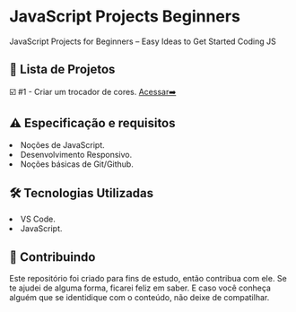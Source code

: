 
# JavaScript Projects Beginners
JavaScript Projects for Beginners – Easy Ideas to Get Started Coding JS

<h2 dir="auto"> 📝 Lista de Projetos </h2>
  ☑️ #1 - Criar um trocador de cores. <a href="https://github.com/Diegojfsr/JavaScript_Projects_Beginners/tree/main/TrocadorCores"> Acessar➡️ </a> <br>


<h2 dir="auto"> ⚠️ Especificação e requisitos</h2>
 <li> Noções de JavaScript. </li>
 <li> Desenvolvimento Responsivo. </li> 
 <li> Noções básicas de Git/Github. </li> 


<h2 dir="auto"> 🛠 Tecnologias Utilizadas </h2>
 <li> VS Code. </li>
 <li> JavaScript. </li> 

<h2 dir="auto"> 🤝 Contribuindo </h2>
<p dir="auto">
 Este repositório foi criado para fins de estudo, então contribua com ele. Se te ajudei de alguma forma, ficarei feliz em
saber. E caso você conheça alguém que se identidique com o conteúdo, não deixe de compatilhar.
</p>



